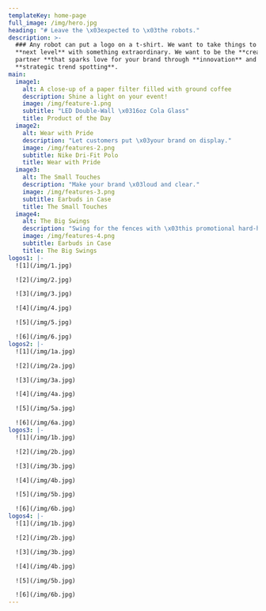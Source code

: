 ```yaml
---
templateKey: home-page
full_image: /img/hero.jpg
heading: "# Leave the \x03expected to \x03the robots."
description: >-
  ### Any robot can put a logo on a t-shirt. We want to take things to the
  **next level** with something extraordinary. We want to be the **creative
  partner **that sparks love for your brand through **innovation** and
  **strategic trend spotting**.
main:
  image1:
    alt: A close-up of a paper filter filled with ground coffee
    description: Shine a light on your event!
    image: /img/feature-1.png
    subtitle: "LED Double-Wall \x0316oz Cola Glass"
    title: Product of the Day
  image2:
    alt: Wear with Pride
    description: "Let customers put \x03your brand on display."
    image: /img/features-2.png
    subtitle: Nike Dri-Fit Polo
    title: Wear with Pride
  image3:
    alt: The Small Touches
    description: "Make your brand \x03loud and clear."
    image: /img/features-3.png
    subtitle: Earbuds in Case
    title: The Small Touches
  image4:
    alt: The Big Swings
    description: "Swing for the fences with \x03this promotional hard-hitter!"
    image: /img/features-4.png
    subtitle: Earbuds in Case
    title: The Big Swings
logos1: |-
  ![1](/img/1.jpg)

  ![2](/img/2.jpg)

  ![3](/img/3.jpg)

  ![4](/img/4.jpg)

  ![5](/img/5.jpg)

  ![6](/img/6.jpg)
logos2: |-
  ![1](/img/1a.jpg)

  ![2](/img/2a.jpg)

  ![3](/img/3a.jpg)

  ![4](/img/4a.jpg)

  ![5](/img/5a.jpg)

  ![6](/img/6a.jpg)
logos3: |-
  ![1](/img/1b.jpg)

  ![2](/img/2b.jpg)

  ![3](/img/3b.jpg)

  ![4](/img/4b.jpg)

  ![5](/img/5b.jpg)

  ![6](/img/6b.jpg)
logos4: |-
  ![1](/img/1b.jpg)

  ![2](/img/2b.jpg)

  ![3](/img/3b.jpg)

  ![4](/img/4b.jpg)

  ![5](/img/5b.jpg)

  ![6](/img/6b.jpg)
---
```


